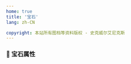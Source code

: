 ```yaml
---
home: true
title: '宝石'
lang: zh-CN

copyright: 本站所有图档等资料版权 - 史克威尔艾尼克斯
---
```


### 🔮 宝石属性

<Gems />

<BackTop />

